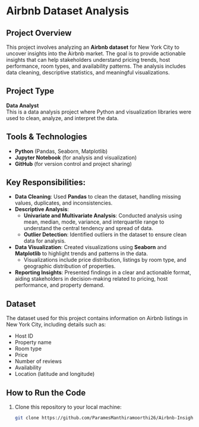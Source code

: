 # Airbnb Dataset Analysis

## Project Overview
This project involves analyzing an **Airbnb dataset** for New York City to uncover insights into the Airbnb market. The goal is to provide actionable insights that can help stakeholders understand pricing trends, host performance, room types, and availability patterns. The analysis includes data cleaning, descriptive statistics, and meaningful visualizations.

## Project Type
**Data Analyst**  
This is a data analysis project where Python and visualization libraries were used to clean, analyze, and interpret the data.

## Tools & Technologies
- **Python** (Pandas, Seaborn, Matplotlib)
- **Jupyter Notebook** (for analysis and visualization)
- **GitHub** (for version control and project sharing)

## Key Responsibilities:
- **Data Cleaning**: Used **Pandas** to clean the dataset, handling missing values, duplicates, and inconsistencies.
- **Descriptive Analysis**:
  - **Univariate and Multivariate Analysis**: Conducted analysis using mean, median, mode, variance, and interquartile range to understand the central tendency and spread of data.
  - **Outlier Detection**: Identified outliers in the dataset to ensure clean data for analysis.
- **Data Visualization**: Created visualizations using **Seaborn** and **Matplotlib** to highlight trends and patterns in the data.
  - Visualizations include price distribution, listings by room type, and geographic distribution of properties.
- **Reporting Insights**: Presented findings in a clear and actionable format, aiding stakeholders in decision-making related to pricing, host performance, and property demand.

## Dataset
The dataset used for this project contains information on Airbnb listings in New York City, including details such as:
- Host ID
- Property name
- Room type
- Price
- Number of reviews
- Availability
- Location (latitude and longitude)

## How to Run the Code
1. Clone this repository to your local machine:
   ```bash
   git clone https://github.com/ParamesManthiramoorthi26/Airbnb-Insights-NYC.git
